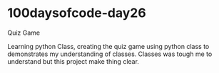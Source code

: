 # 100daysofcode-day26
Quiz Game

Learning python Class, creating the quiz game using python class to demonstrates my understanding of classes.
Classes was tough me to understand but this project make thing clear.
